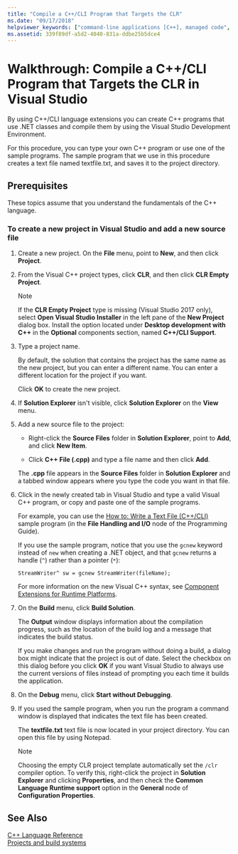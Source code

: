 ```yaml
---
title: "Compile a C++/CLI Program that Targets the CLR"
ms.date: "09/17/2018"
helpviewer_keywords: ["command-line applications [C++], managed code", "compiling programs [C++]", "Visual C++, managed code", "managed code [C++]"]
ms.assetid: 339f89df-a5d2-4040-831a-ddbe25b5dce4
---
```

# Walkthrough: Compile a C++/CLI Program that Targets the CLR in Visual Studio

By using C++/CLI language extensions you can create C++ programs that use .NET classes and compile them by using the Visual Studio Development Environment.

For this procedure, you can type your own C++ program or use one of the sample programs. The sample program that we use in this procedure creates a text file named textfile.txt, and saves it to the project directory.

## Prerequisites

These topics assume that you understand the fundamentals of the C++ language.

### To create a new project in Visual Studio and add a new source file

1. Create a new project. On the **File** menu, point to **New**, and then click **Project**.

1. From the Visual C++ project types, click **CLR**, and then click **CLR Empty Project**.

   > [!NOTE]
   > If the **CLR Empty Project** type is missing (Visual Studio 2017 only), select **Open Visual Studio Installer** in the left pane of the **New Project** dialog box. Install the option located under **Desktop development with C++** in the **Optional** components section, named **C++/CLI Support**.<br/>

1. Type a project name.

   By default, the solution that contains the project has the same name as the new project, but you can enter a different name. You can enter a different location for the project if you want.

   Click **OK** to create the new project.

1. If **Solution Explorer** isn't visible, click **Solution Explorer** on the **View** menu.

1. Add a new source file to the project:

   - Right-click the **Source Files** folder in **Solution Explorer**, point to **Add**, and click **New Item**.

   - Click **C++ File (.cpp)** and type a file name and then click **Add**.

   The **.cpp** file appears in the **Source Files** folder in **Solution Explorer** and a tabbed window appears where you type the code you want in that file.

1. Click in the newly created tab in Visual Studio and type a valid Visual C++ program, or copy and paste one of the sample programs.

   For example, you can use the [How to: Write a Text File (C++/CLI)](how-to-write-a-text-file-cpp-cli.md) sample program (in the **File Handling and I/O** node of the Programming Guide).

   If you use the sample program, notice that you use the `gcnew` keyword instead of `new` when creating a .NET object, and that `gcnew` returns a handle (`^`) rather than a pointer (`*`):

   `StreamWriter^ sw = gcnew StreamWriter(fileName);`

   For more information on the new Visual C++ syntax, see [Component Extensions for Runtime Platforms](../extensions/component-extensions-for-runtime-platforms.md).

1. On the **Build** menu, click **Build Solution**.

   The **Output** window displays information about the compilation progress, such as the location of the build log and a message that indicates the build status.

   If you make changes and run the program without doing a build, a dialog box might indicate that the project is out of date. Select the checkbox on this dialog before you click **OK** if you want Visual Studio to always use the current versions of files instead of prompting you each time it builds the application.

1. On the **Debug** menu, click **Start without Debugging**.

1. If you used the sample program, when you run the program a command window is displayed that indicates the text file has been created.

   The **textfile.txt** text file is now located in your project directory. You can open this file by using Notepad.

   > [!NOTE]
   > Choosing the empty CLR project template automatically set the `/clr` compiler option. To verify this, right-click the project in **Solution Explorer** and clicking **Properties**, and then check the **Common Language Runtime support** option in the **General** node of **Configuration Properties**.

## See Also

[C++ Language Reference](../cpp/cpp-language-reference.md)<br/>
[Projects and build systems](../build/projects-and-build-systems-cpp.md)<br/>
